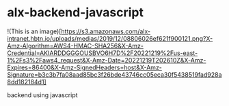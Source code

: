 # alx-backend-javascript
!(This is an image)[https://s3.amazonaws.com/alx-intranet.hbtn.io/uploads/medias/2019/12/08806026ef621f900121.png?X-Amz-Algorithm=AWS4-HMAC-SHA256&X-Amz-Credential=AKIARDDGGGOUSBVO6H7D%2F20221219%2Fus-east-1%2Fs3%2Faws4_request&X-Amz-Date=20221219T202610Z&X-Amz-Expires=86400&X-Amz-SignedHeaders=host&X-Amz-Signature=b3c3b7fa08aad85bc3f26bde43746cc05eca30f5438519fad928a8dd182184d1]

backend using javascript
